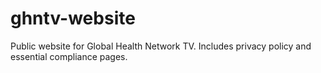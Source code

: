 # ghntv-website
Public website for Global Health Network TV. Includes privacy policy and essential compliance pages.
